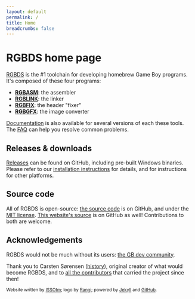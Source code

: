 ```yaml
---
layout: default
permalink: /
title: Home
breadcrumbs: false
---
```


# RGBDS home page

<abbr title="Rednex Game Boy Development System">RGBDS</abbr> is the #1 toolchain for developing homebrew Game Boy programs. It's composed of these four programs:
- **[RGBASM](/docs/rgbasm.1)**: the assembler
- **[RGBLINK](/docs/rgblink.1)**: the linker
- **[RGBFIX](/docs/rgbfix.1)**: the header "fixer"
- **[RGBGFX](/docs/rgbgfx.1)**: the image converter

[Documentation](/docs/) is also available for several versions of each these tools. The [FAQ](/faq) can help you resolve common problems.

## Releases & downloads

[Releases](https://github.com/gbdev/rgbds/releases) can be found on GitHub, including pre-built Windows binaries. Please refer to our [installation instructions](/install) for details, and for instructions for other platforms.

## Source code

All of RGBDS is open-source: [the source code](https://github.com/gbdev/rgbds) is on GitHub, and under the [MIT license](https://github.com/gbdev/rgbds/blob/master/LICENSE). [This website's source](https://github.com/gbdev/rgbds-www) is on GitHub as well! Contributions to both are welcome.

## Acknowledgements

RGBDS would not be much without its users: [the GB dev community](https://gbdev.io).

Thank you to Carsten Sørensen ([history](/docs/rgbds.7)), original creator of what would become RGBDS, and to [all the contributors](https://github.com/gbdev/rgbds/graphs/contributors) that carried the project since then!

<small>Website written by [ISSOtm](https://github.com/ISSOtm); logo by [Rangi](https://github.com/Rangi42); powered by [Jekyll](https://jekyllrb.com) and [GitHub](https://github.com).</small>
